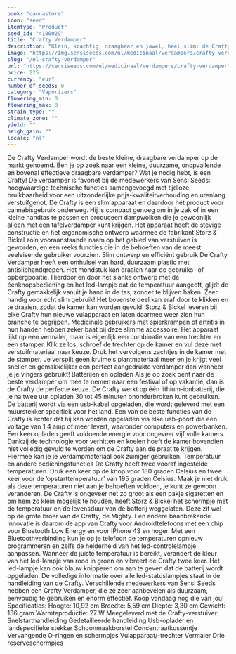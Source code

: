 ```yaml
---
book: "cannastore"
icon: "seed"
itemtype: "Product"
seed_id: "4100029"
title: "Crafty Verdamper"
description: "Klein, krachtig, draagbaar en jawel, heel slim: de Crafty-verdamper is als een kleine Volcano in je zak. Koop hier!"
image: "https://img.sensiseeds.com/nl/medicinaal/verdampers/crafty-verdamper-image.png"
slug: "/nl-crafty-verdamper"
url: "https://sensiseeds.com/nl/medicinaal/verdampers/crafty-verdamper?a_aid=cannastore"
price: 225
currency: "eur"
number_of_seeds: 0
category: "Vaporizers"
flowering_min: 0
flowering_max: 0
strain_type: ""
climate_zone: ""
yield: ""
heigh_gain: ""
locale: "nl"
---
```

De Crafty Verdamper wordt de beste kleine, draagbare verdamper op de markt genoemd. Ben je op zoek naar een kleine, duurzame, onopvallende en bovenal effectieve draagbare verdamper? Wat je nodig hebt, is een Crafty! De verdamper is favoriet bij de medewerkers van Sensi Seeds: hoogwaardige technische functies samengevoegd met tijdloze bruikbaarheid voor een uitzonderlijke prijs-kwaliteitverhouding en urenlang verstuifgenot. De Crafty is een slim apparaat en daardoor hét product voor cannabisgebruik onderweg. Hij is compact genoeg om in je zak of in een kleine handtas te passen en produceert dampwolken die je gewoonlijk alleen met een tafelverdamper kunt krijgen. Het apparaat heeft de stevige constructie en het ergonomische ontwerp waarmee de fabrikant Storz & Bickel zo’n vooraanstaande naam op het gebied van verstuiven is geworden, en een reeks functies die in de behoeften van de meest veeleisende gebruiker voorzien. Slim ontwerp en efficiënt gebruik De Crafty Verdamper heeft een omhulsel van hard, duurzaam plastic met antisliphandgrepen. Het mondstuk kan draaien naar de gebruiks- of opbergpositie. Hierdoor en door het slanke ontwerp met de éénknopsbediening en het led-lampje dat de temperatuur aangeeft, glijdt de Crafty gemakkelijk vanuit je hand in de tas, zonder te blijven haken. Zeer handig voor echt slim gebruik! Het bovenste deel kan eraf door te klikken en te draaien, zodat de kamer kan worden gevuld. Storz & Bickel leveren bij elke Crafty hun nieuwe vulapparaat en laten daarmee weer zien hun branche te begrijpen. Medicinale gebruikers met spierkrampen of artritis in hun handen hebben zeker baat bij deze slimme accessoire. Het apparaat lijkt op een vermaler, maar is eigenlijk een combinatie van een trechter en een stamper. Klik ze los, schroef de trechter op de kamer en vul deze met verstuifmateriaal naar keuze. Druk het vervolgens zachtjes in de kamer met de stamper. Je verspilt geen kruimels plantmateriaal meer en je krijgt veel sneller en gemakkelijker een perfect aangedrukte verdamper dan wanneer je je vingers gebruikt! Batterijen en opladen Als je op zoek bent naar de beste verdamper om mee te nemen naar een festival of op vakantie, dan is de Crafty de perfecte keuze. De Crafty werkt op één lithium-ionbatterij, die je na twee uur opladen 30 tot 45 minuten ononderbroken kunt gebruiken. De batterij wordt via een usb-kabel opgeladen, die wordt geleverd met een muurstekker specifiek voor het land. Een van de beste functies van de Crafty is echter dat hij kan worden opgeladen via elke usb-poort die een voltage van 1,4 amp of meer levert, waaronder computers en powerbanken. Een keer opladen geeft voldoende energie voor ongeveer vijf volle kamers. Dankzij de technologie voor verhitten en koelen hoeft de kamer bovendien niet volledig gevuld te worden om de Crafty aan de praat te krijgen. Hiermee kan je je verdampmateriaal ook zuiniger gebruiken. Temperatuur en andere bedieningsfuncties De Crafty heeft twee vooraf ingestelde temperaturen. Druk een keer op de knop voor 180 graden Celsius en twee keer voor de ‘opstarttemperatuur’ van 195 graden Celsius. Maak je niet druk als deze temperaturen niet aan je behoeften voldoen, je kunt ze gewoon veranderen. De Crafty is ongeveer net zo groot als een pakje sigaretten en om hem zo klein mogelijk te houden, heeft Storz & Bickel het schermpje met de temperatuur en de levensduur van de batterij weggelaten. Deze zit wel op de grote broer van de Crafty, de Mighty. Een andere baanbrekende innovatie is daarom de app van Crafty voor Androidtelefoons met een chip voor Bluetooth Low Energy en voor iPhone 4S en hoger. Met een Bluetoothverbinding kun je op je telefoon de temperaturen opnieuw programmeren en zelfs de helderheid van het led-controlelampje aanpassen. Wanneer de juiste temperatuur is bereikt, verandert de kleur van het led-lampje van rood in groen en vibreert de Crafty twee keer. Het led-lampje kan ook blauw knipperen om aan te geven dat de batterij wordt opgeladen. De volledige informatie over alle led-statuslampjes staat in de handleiding van de Crafty. Verschillende medewerkers van Sensi Seeds hebben een Crafty Verdamper, die ze zeer aanbevelen als duurzaam, eenvoudig te gebruiken en enorm effectief. Koop vandaag nog die van jou! Specificaties: Hoogte: 10,92 cm Breedte: 5,59 cm Diepte: 3,30 cm
Gewicht: 136 gram
Warmteproductie: 27 W Meegeleverd met de Crafty-verstuiver: Snelstarthandleiding
Gedetailleerde handleiding Usb-oplader en landspecifieke stekker
Schoonmaakborstel
Concentraatkussentje Vervangende O-ringen en schermpjes
Vulapparaat/-trechter
Vermaler
Drie reserveschermpjes
